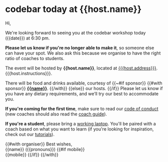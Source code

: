 # codebar today at {{host.name}}

Hi,

We're looking forward to seeing you at the codebar workshop today ({{date}}) at 6:30 pm.

**Please let us know if you're no longer able to make it**, so someone else can have your spot. We also ask this because we organise to have the right ratio of coaches to students.

The event will be hosted by **{{host.name}}**, located at [{{{host.address}}}]({{host.map}}). {{{host.instructions}}}.

There will be food and drinks available, courtesy of
{{~#if sponsor}}
{{#with sponsor}}
 **[{{name}}]({{url}})**.
{{/with}}
{{else}}
our hosts.
{{/if}}
Please let us know if you have any dietary requirements, and we’ll try our best to accommodate you.

**If you're coming for the first time**, make sure to read our [code of conduct][coc] (new coaches should also read the [coach guide][coach-guide]).

**If you're a student**, please bring a [working laptop][setup]. You'll be paired with a coach based on what you want to learn (if you're looking for inspiration, check out our [tutorials]).

{{#with organiser}}
Best wishes,
\
{{name}} ({{pronouns}})
{{#if mobile}}
\
{{mobile}}
{{/if}}
{{/with}}

[coc]: https://codebar.io/code-of-conduct
[coach-guide]: https://codebar.io/effective-teacher-guide
[setup]: http://tutorials.codebar.io/general/setup/tutorial.html
[tutorials]: http://tutorials.codebar.io/